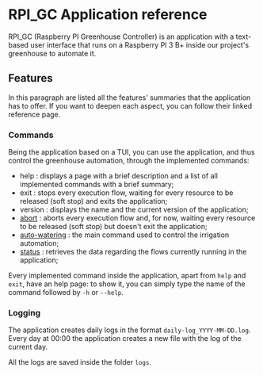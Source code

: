 # RPI_GC Application reference

RPI_GC (Raspberry PI Greenhouse Controller) is an application with a text-based user interface that runs on a Raspberry PI 3 B+ inside our project's greenhouse
to automate it.

## Features

In this paragraph are listed all the features' summaries that the application has to offer. If you want to deepen each aspect, you can follow their linked reference page.

### Commands

Being the application based on a TUI, you can use the application, and thus control the greenhouse automation, through the implemented commands:

- help : displays a page with a brief description and a list of all implemented commands with a brief summary;
- exit : stops every execution flow, waiting for every resource to be released (soft stop) and exits the application;
- version : displays the name and the current version of the application;
- [abort](./commands/abort.md) : aborts every execution flow and, for now, waiting every resource to be released (soft stop) but doesn't exit the application;
- [auto-watering](./commands/auto-watering.md) : the main command used to control the irrigation automation;
- [status](./commands/status-command.md) : retrieves the data regarding the flows currently running in the application;

Every implemented command inside the application, apart from `help` and `exit`, have an help page: to show it, you can simply type the name of the command followed by `-h` or `--help`.

### Logging

The application creates daily logs in the format `daily-log_YYYY-MM-DD.log`. Every day at 00:00 the application creates a new file with the log of the current day.

All the logs are saved inside the folder `logs`.

